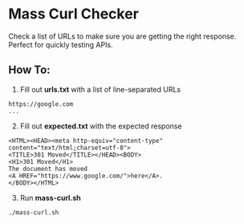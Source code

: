# Mass Curl Checker
Check a list of URLs to make sure you are getting the right response.
Perfect for quickly testing APIs.

## How To:
1. Fill out **urls.txt** with a list of line-separated URLs
```
https://google.com
...
```
2. Fill out **expected.txt** with the expected response
```
<HTML><HEAD><meta http-equiv="content-type" content="text/html;charset=utf-8">
<TITLE>301 Moved</TITLE></HEAD><BODY>
<H1>301 Moved</H1>
The document has moved
<A HREF="https://www.google.com/">here</A>.
</BODY></HTML>
```
3. Run **mass-curl.sh**
```
./mass-curl.sh
```
